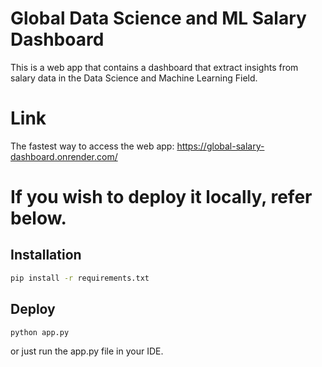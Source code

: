 # Global Data Science and ML Salary Dashboard
This is a web app that contains a dashboard that extract insights from salary data in the Data Science and Machine Learning Field.

# Link
The fastest way to access the web app: https://global-salary-dashboard.onrender.com/

# If you wish to deploy it locally, refer below. 
## Installation
```bash
pip install -r requirements.txt
```

## Deploy
```bash
python app.py
```
or just run the app.py file in your IDE.



